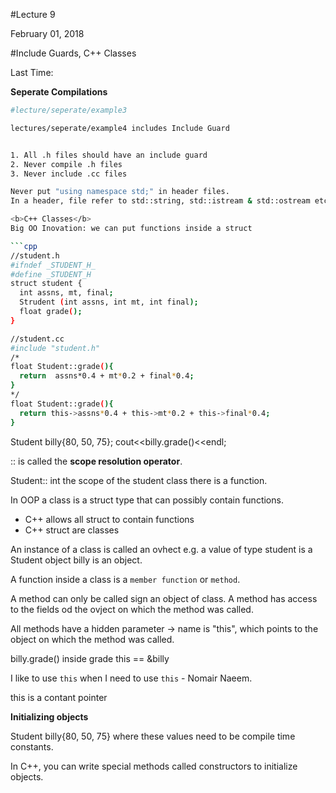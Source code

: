 #Lecture 9

February 01, 2018

#Include Guards, C++ Classes

Last Time: 

**Seperate Compilations**

```bash
#lecture/seperate/example3

lectures/seperate/example4 includes Include Guard


1. All .h files should have an include guard
2. Never compile .h files
3. Never include .cc files

Never put "using namespace std;" in header files.
In a header, file refer to std::string, std::istream & std::ostream etc. with their full names.

<b>C++ Classes</b>
Big OO Inovation: we can put functions inside a struct 

```cpp
//student.h
#ifndef _STUDENT_H_
#define _STUDENT_H
struct student {
  int assns, mt, final;
  Strudent (int assns, int mt, int final);
  float grade();
}

//student.cc
#include "student.h"
/*
float Student::grade(){
  return  assns*0.4 + mt*0.2 + final*0.4;
}
*/
float Student::grade(){  
  return this->assns*0.4 + this->mt*0.2 + this->final*0.4;
}
```

Student billy{80, 50, 75};
cout<<billy.grade()<<endl;


:: is called the **scope resolution operator**.

Student:: int the scope of the student class there is a function.

In OOP a class is a struct type that can possibly contain functions.

- C++ allows all struct to contain functions 
- C++ struct are classes

An instance of a class is called an ovhect e.g. a value of type student is a Student object billy is an object.

A function inside a class is a `member function` or `method`.

A method can only be called sign an object of class. A method has access to the fields od the ovject on which the method was called.

All methods have a hidden parameter -> name is "this", which points to the object on which the method was called.

billy.grade() inside grade this == &billy

I like to use `this` when I need to use `this` - Nomair Naeem.

this is a contant pointer

**Initializing objects**

Student billy{80, 50, 75} where these values need to be compile time constants.

In C++, you can write special methods called constructors to initialize objects.

